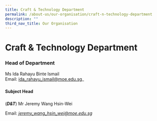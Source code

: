 ```yaml
---
title: Craft & Technology Department
permalink: /about-us/our-organisation/craft-n-technology-department
description: ""
third_nav_title: Our Organisation
---
```

# **Craft & Technology Department**

### Head of Department
Ms Ida Rahayu Binte Ismail     
Email: [ida_rahayu_ismail@moe.edu.sg](mailto:ida_rahayu_ismail@moe.edu.sg)_

  

### 

**Subject Head**  

[](https://springfieldsec.moe.edu.sg/about-us/our-organisation/craft-n-technology-department)

### 

(**_D&T_**) Mr Jeremy Wang Hsin-Wei

Email: _[jeremy\_wang\_hsin\_wei@moe.edu.sg](mailto:jeremy_wang_hsin_wei@moe.edu.sg)_